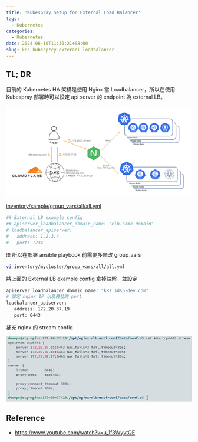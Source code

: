 ```yaml
---
title: 'Kubespray Setup for External Load Balancer'
tags:
  - Kubernetes
categories:
  - Kubernetes
date: 2024-06-10T11:36:21+08:00
slug: k8s-kubesprcy-exteranl-loadbalancer
---
```


## TL; DR
目前的 Kubernetes HA 架構是使用 Nginx 當 Loadbalancer，所以在使用 Kubespray 部署時可以設定 api server 的 endpoint 為 external LB。

<!--more-->

![](./arch.png)

[inventory/sample/group_vars/all/all.yml](https://github.com/kubernetes-sigs/kubespray/blob/master/inventory/sample/group_vars/all/all.yml)

```yaml
## External LB example config
## apiserver_loadbalancer_domain_name: "elb.some.domain"
# loadbalancer_apiserver:
#   address: 1.2.3.4
#   port: 1234
```

!!! 所以在部署 ansible playbook 前需要多修改 group_vars

```bash
vi inventory/mycluster/group_vars/all/all.yml
```

將上面的 External LB example config 拿掉註解，並設定

```bash
apiserver_loadbalancer_domain_name: "k8s.sdsp-dev.com"
# 設定 nginx IP 以及轉發的 port
loadbalancer_apiserver:
   address: 172.20.37.19
   port: 6443
```

補充 nginx 的 stream config

![](./stream.png)

## Reference

- https://www.youtube.com/watch?v=u_1f3WyvtQE